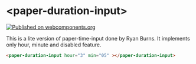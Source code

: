 # \<paper-duration-input\>

[![Published on webcomponents.org](https://img.shields.io/badge/webcomponents.org-published-blue.svg)](https://www.webcomponents.org/paper-duration-input/faan11/paper-duration-input)

This is a lite version of paper-time-input done by Ryan Burns.
It implements only  hour, minute and disabled feature.

<!--
```
<custom-element-demo>
  <template>
    <link rel="import" href="paper-duration-input.html">
    <next-code-block></next-code-block>
  </template>
</custom-element-demo>
```
-->

```html
<paper-duration-input hour="3" min="05" ></paper-duration-input>
```
